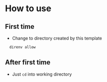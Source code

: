 # How to use
## First time
- Change to directory created by this template
```sh
  direnv allow
```

## After first time 
- Just `cd` into working directory
